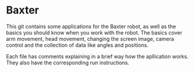 # Baxter

This git contains some applications for the Baxter robot, as well as the basics you should know when you work with the robot.
The basics cover arm movement, head movement, changing the screen image, camera control and the collection of data like angles and positions.

Each file has comments explaining in a brief way how the apllication works. They also have the corresponding run instructions.
